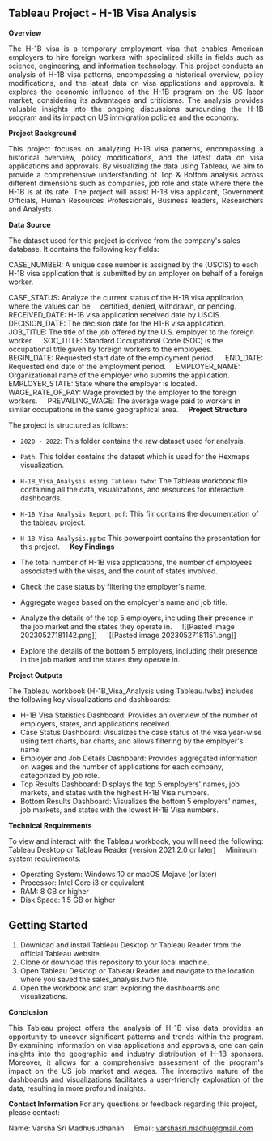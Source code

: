 ## Tableau Project - H-1B Visa Analysis

__Overview__

<p align="justify">The H-1B visa is a temporary employment visa that enables American employers to hire foreign workers with specialized skills in fields such as science, engineering, and information technology. This project conducts an analysis of H-1B visa patterns, encompassing a historical overview, policy modifications, and the latest data on visa applications and approvals. It explores the economic influence of the H-1B program on the US labor market, considering its advantages and criticisms. The analysis provides valuable insights into the ongoing discussions surrounding the H-1B program and its impact on US immigration policies and the economy.</p>

__Project Background__

<p align="justify">This project focuses on analyzing H-1B visa patterns, encompassing a historical overview, policy modifications, and the latest data on visa applications and approvals. By visualizing the data using Tableau, we aim to provide a comprehensive understanding of Top & Bottom analysis across different dimensions such as companies, job role and state where there the H-1B is at its rate. The project will assist H-1B visa applicant, Government Officials, Human Resources Professionals, Business leaders, Researchers and Analysts.</p>

__Data Source__

The dataset used for this project is derived from the company's sales database. It contains the following key fields:  

CASE_NUMBER: A unique case number is assigned by the (USCIS) to each H-1B visa application that is submitted by an employer on behalf of a foreign worker.

CASE_STATUS: Analyze the current status of the H-1B visa application, where the values can be
    certified, denied, withdrawn, or pending.
    RECEIVED_DATE: H-1B visa application received date by USCIS.
    DECISION_DATE: The decision date for the H1-B visa application.
    JOB_TITLE: The title of the job offered by the U.S. employer to the foreign worker.
    SOC_TITLE: Standard Occupational Code (SOC) is the occupational title given by foreign workers to the employees.
    BEGIN_DATE: Requested start date of the employment period.
    END_DATE: Requested end date of the employment period.
    EMPLOYER_NAME: Organizational name of the employer who submits the application.
    EMPLOYER_STATE: State where the employer is located.
    WAGE_RATE_OF_PAY: Wage provided by the employer to the foreign workers.
    PREVAILING_WAGE: The average wage paid to workers in similar occupations in the same geographical area.
    
__Project Structure__

The project is structured as follows:
- `2020 - 2022`: This folder contains the raw dataset used for analysis.
- `Path`: This folder contains the dataset which is used for the Hexmaps visualization.
-  `H-1B_Visa_Analysis using Tableau.twbx`: The Tableau workbook file containing all the data, visualizations, and resources for interactive dashboards.
- `H-1B Visa Analysis Report.pdf`: This filr contains the documentation of the tableau project.
- `H-1B Visa Analysis.pptx`: This powerpoint contains the presentation for this project.
    
__Key Findings__

- The total number of H-1B visa applications, the number of employees associated with the visas, and the count of states involved.
- Check the case status by filtering the employer's name.
- Aggregate wages based on the employer's name and job title.
- Analyze the details of the top 5 employers, including their presence in the job market and the states they operate in.
    ![[Pasted image 20230527181142.png]]
    ![[Pasted image 20230527181151.png]]
- Explore the details of the bottom 5 employers, including their presence in the job market and the states they operate in.

__Project Outputs__

The Tableau workbook (H-1B_Visa_Analysis using Tableau.twbx) includes the following key visualizations and dashboards:
- H-1B Visa Statistics Dashboard: Provides an overview of the number of employers, states, and applications received.
- Case Status Dashboard: Visualizes the case status of the visa year-wise using text charts, bar charts, and allows filtering by the employer's name.
- Employer and Job Details Dashboard: Provides aggregated information on wages and the number of applications for each company, categorized by job role.
- Top Results Dashboard: Displays the top 5 employers' names, job markets, and states with the highest H-1B Visa numbers.
- Bottom Results Dashboard: Visualizes the bottom 5 employers' names, job markets, and states with the lowest H-1B Visa numbers.

__Technical Requirements__

To view and interact with the Tableau workbook, you will need the following:
Tableau Desktop or Tableau Reader (version 2021.2.0 or later)
    Minimum system requirements:
- Operating System: Windows 10 or macOS Mojave (or later)
- Processor: Intel Core i3 or equivalent
- RAM: 8 GB or higher
- Disk Space: 1.5 GB or higher

## __Getting Started__

1) Download and install Tableau Desktop or Tableau Reader from the official Tableau website.
2) Clone or download this repository to your local machine.
3) Open Tableau Desktop or Tableau Reader and navigate to the location where you saved the sales_analysis.twb file.
4) Open the workbook and start exploring the dashboards and visualizations.

__Conclusion__

<p align="justify">This Tableau project offers the analysis of H-1B visa data provides an opportunity to uncover significant patterns and trends within the program. By examining information on visa applications and approvals, one can gain insights into the geographic and industry distribution of H-1B sponsors. Moreover, it allows for a comprehensive assessment of the program's impact on the US job market and wages. The interactive nature of the dashboards and visualizations facilitates a user-friendly exploration of the data, resulting in more profound insights.</p>

__Contact Information__
For any questions or feedback regarding this project, please contact:

Name: Varsha Sri Madhusudhanan
    Email: varshasri.madhu@gmail.com
